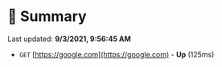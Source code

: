 # 📖 Summary
Last updated: **9/3/2021, 9:56:45 AM**

- `GET` [https://google.com](https://google.com) - **Up** (125ms)
